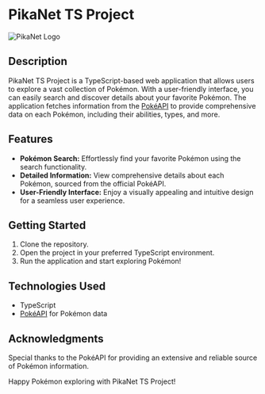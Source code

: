# PikaNet TS Project

![PikaNet Logo](https://prnt.sc/LL0PK_FS8wz2)

## Description
PikaNet TS Project is a TypeScript-based web application that allows users to explore a vast collection of Pokémon. With a user-friendly interface, you can easily search and discover details about your favorite Pokémon. The application fetches information from the [PokéAPI](https://pokeapi.co/) to provide comprehensive data on each Pokémon, including their abilities, types, and more.

## Features
- **Pokémon Search:** Effortlessly find your favorite Pokémon using the search functionality.
- **Detailed Information:** View comprehensive details about each Pokémon, sourced from the official PokéAPI.
- **User-Friendly Interface:** Enjoy a visually appealing and intuitive design for a seamless user experience.

## Getting Started
1. Clone the repository.
2. Open the project in your preferred TypeScript environment.
3. Run the application and start exploring Pokémon!

## Technologies Used
- TypeScript
- [PokéAPI](https://pokeapi.co/) for Pokémon data

## Acknowledgments
Special thanks to the PokéAPI for providing an extensive and reliable source of Pokémon information.

Happy Pokémon exploring with PikaNet TS Project!
